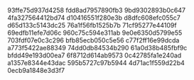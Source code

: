93ffe75d937d4258
fdd8ad7957890fb3
9bd9302893b0c647
4fa327564412bd74
d10416551f280e3b
d8dfc608efc055c7
d65d133c5143dc25
76a1f56fb1525b7b
71cf95277e44109f
69edfb11efe7d06c
960c75c594e311ab
9e0e6350d5799e55
703fdf07e0c3c296
bfb85ecb050c5e56
c77f2ff16e99dcda
a773f5422ae88349
74dd0db84534b290
61a0d38b485fbf9c
bfdd49e193d00ea7
6f8712d614ab9573
0c42785fa1e240ad
a1357e8344e43dac
595b5727c97b5944
4d71ac1f559d22b4
0ecb9a1848e3d3f7
